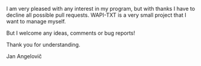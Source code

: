 I am very pleased with any interest in my program, but with thanks I have to decline all possible pull requests. WAPI-TXT is a very small project that I want to manage myself.

But I welcome any ideas, comments or bug reports!

Thank you for understanding.

Jan Angelovič